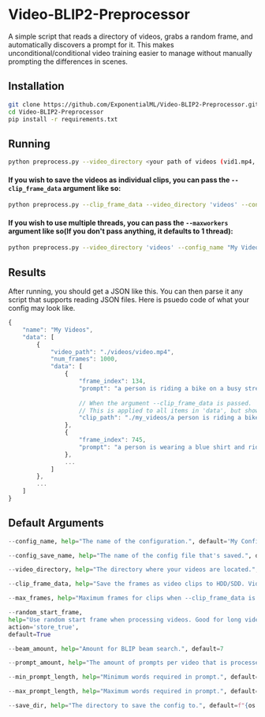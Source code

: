 # Video-BLIP2-Preprocessor
A simple script that reads a directory of videos, grabs a random frame, and automatically discovers a prompt for it.
This makes unconditional/conditional video training easier to manage without manually prompting the differences in scenes.

## Installation

```bash
git clone https://github.com/ExponentialML/Video-BLIP2-Preprocessor.git
cd Video-BLIP2-Preprocessor
pip install -r requirements.txt
```

## Running

```bash
python preprocess.py --video_directory <your path of videos (vid1.mp4, vd2.mp4, etc.)> --config_name "My Videos" --config_save_name "my_videos"
```

#### If you wish to save the videos as individual clips, you can pass the `--clip_frame_data` argument like so:

```bash
python preprocess.py --clip_frame_data --video_directory 'videos' --config_name "My Videos" --config_save_name "my_videos"
```

#### If you wish to use multiple threads, you can pass the `--maxworkers` argument like so(If you don't pass anything, it defaults to 1 thread):

```bash
python preprocess.py --video_directory 'videos' --config_name "My Videos" --config_save_name "my_videos" --max_workers=4
```

## Results
After running, you should get a JSON like this. You can then parse it any script that supports reading JSON files.
Here is psuedo code of what your config may look like.

```js
{
    "name": "My Videos",
    "data": [
        {
            "video_path": "./videos/video.mp4",
            "num_frames": 1000,
            "data": [
                {
                    "frame_index": 134,
                    "prompt": "a person is riding a bike on a busy street.",
                    
                    // When the argument --clip_frame_data is passed.
                    // This is applied to all items in 'data', but shown once here as an example.
                    "clip_path": "./my_videos/a person is riding a bike on a busy street_134.mp4" 
                },
                {
                    "frame_index": 745,
                    "prompt": "a person is wearing a blue shirt and riding a bike on grass."
                },
                ...
            ]
        },
        ...
    ]
}
```

## Default Arguments
```py
--config_name, help="The name of the configuration.", default='My Config'

--config_save_name, help="The name of the config file that's saved.", default='my_config'

--video_directory, help="The directory where your videos are located.", default='./videos'

--clip_frame_data, help="Save the frames as video clips to HDD/SDD. Videos clips are saved in the same folder as your json directory.", default=False

--max_frames, help="Maximum frames for clips when --clip_frame_data is enabled.", default=60

--random_start_frame, 
help="Use random start frame when processing videos. Good for long videos where frames have different scenes and meanings.", 
action='store_true', 
default=True

--beam_amount, help="Amount for BLIP beam search.", default=7

--prompt_amount, help="The amount of prompts per video that is processed.", default=25

--min_prompt_length, help="Minimum words required in prompt.", default=15

--max_prompt_length, help="Maximum words required in prompt.", default=30

--save_dir, help="The directory to save the config to.", default=f"{os.getcwd()}/train_data"

```
